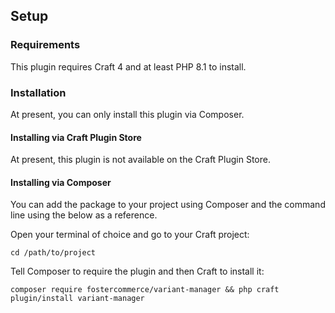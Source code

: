 
## Setup

### Requirements

This plugin requires Craft 4 and at least PHP 8.1 to install.

### Installation

At present, you can only install this plugin via Composer.

#### Installing via Craft Plugin Store

At present, this plugin is not available on the Craft Plugin Store.

#### Installing via Composer

You can add the package to your project using Composer and the command line using the below as a reference.

Open your terminal of choice and go to your Craft project:

`cd /path/to/project`

Tell Composer to require the plugin and then Craft to install it:

`composer require fostercommerce/variant-manager && php craft plugin/install variant-manager`
